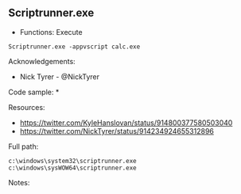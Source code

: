 ## Scriptrunner.exe

* Functions: Execute

```
Scriptrunner.exe -appvscript calc.exe
```

Acknowledgements:
* Nick Tyrer - @NickTyrer

Code sample:
* 

Resources:
* https://twitter.com/KyleHanslovan/status/914800377580503040
* https://twitter.com/NickTyrer/status/914234924655312896

Full path:
```
c:\windows\system32\scriptrunner.exe
c:\windows\sysWOW64\scriptrunner.exe
```

Notes:
 

